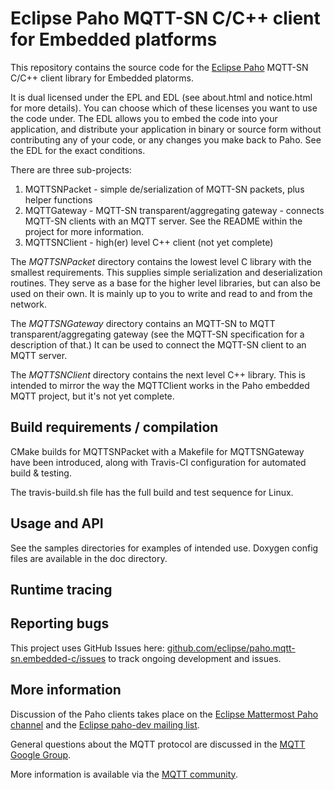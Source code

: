 # Eclipse Paho MQTT-SN C/C++ client for Embedded platforms

This repository contains the source code for the [Eclipse Paho](http://eclipse.org/paho) MQTT-SN C/C++ client library for Embedded platorms.

It is dual licensed under the EPL and EDL (see about.html and notice.html for more details).  You can choose which of these licenses you want to use the code under.  The EDL allows you to embed the code into your application, and distribute your application in binary or source form without contributing any of your code, or any changes you make back to Paho.  See the EDL for the exact conditions.

There are three sub-projects:

1. MQTTSNPacket - simple de/serialization of MQTT-SN packets, plus helper functions
2. MQTTGateway - MQTT-SN transparent/aggregating gateway - connects MQTT-SN clients with an MQTT server.  See the README within the project for more information.
3. MQTTSNClient - high(er) level C++ client (not yet complete)

The *MQTTSNPacket* directory contains the lowest level C library with the smallest requirements.  This supplies simple serialization
and deserialization routines.  They serve as a base for the higher level libraries, but can also be used on their own.
It is mainly up to you to write and read to and from the network.

The *MQTTSNGateway* directory contains an MQTT-SN to MQTT transparent/aggregating gateway (see the MQTT-SN specification for a description of that.)  It can
be used to connect the MQTT-SN client to an MQTT server.

The *MQTTSNClient* directory contains the next level C++ library.  This is intended to mirror the way the MQTTClient works in the Paho embedded
MQTT project, but it's not yet complete.

## Build requirements / compilation

CMake builds for MQTTSNPacket with a Makefile for MQTTSNGateway have been introduced, along with Travis-CI configuration for automated build & testing.

The travis-build.sh file has the full build and test sequence for Linux.


## Usage and API

See the samples directories for examples of intended use.  Doxygen config files are available in the doc directory.

## Runtime tracing


## Reporting bugs

This project uses GitHub Issues here: [github.com/eclipse/paho.mqtt-sn.embedded-c/issues](https://github.com/eclipse/paho.mqtt-sn.embedded-c/issues) to track ongoing development and issues.

## More information

Discussion of the Paho clients takes place on the [Eclipse Mattermost Paho channel](https://mattermost.eclipse.org/eclipse/channels/paho) and the [Eclipse paho-dev mailing list](https://dev.eclipse.org/mailman/listinfo/paho-dev).

General questions about the MQTT protocol are discussed in the [MQTT Google Group](https://groups.google.com/forum/?hl=en-US&fromgroups#!forum/mqtt).

More information is available via the [MQTT community](http://mqtt.org).

